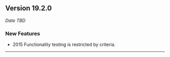 
## Version 19.2.0
_Date TBD_

### New Features
* 2015 Functionality testing is restricted by criteria.

---
